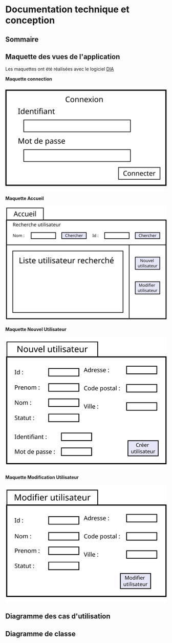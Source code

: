 # Documentation technique et conception

## Sommaire

## Maquette des vues de l'application

Les maquettes ont été réalisées avec le logiciel [DIA](http://dia-installer.de/)

**Maquette connection**

![Maquette Connection](./Schema/Vue_application_ExportImg/Vue_application_-_Connexion.svg)

**Maquette Accueil**

![Maquette Accueil](./Schema/Vue_application_ExportImg/Vue_application_-_Accueil.svg)

**Maquette Nouvel Utilisateur**

![Maquette Nouvel Utilisateur](./Schema/Vue_application_ExportImg/Vue_application_-_Nouvel_Utilisateur.svg)

**Maquette Modification Utilisateur**

![Maquette Modification Utilisateur](./Schema/Vue_application_ExportImg/Vue_application_-_Modification_Utilisateur.svg)

## Diagramme des cas d'utilisation

## Diagramme de classe
